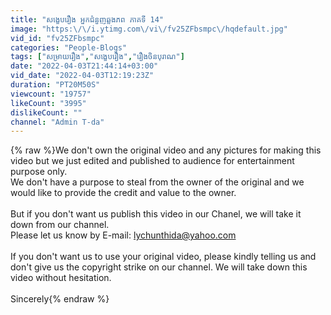 ```yaml
---
title: "សង្ខេបរឿង អ្នកជំនួញឆ្លងភព ភាគទី 14"
image: "https:\/\/i.ytimg.com\/vi\/fv25ZFbsmpc\/hqdefault.jpg"
vid_id: "fv25ZFbsmpc"
categories: "People-Blogs"
tags: ["សម្រាយរឿង","សង្ខេបរឿង","រឿងចិនបុរាណ"]
date: "2022-04-03T21:44:14+03:00"
vid_date: "2022-04-03T12:19:23Z"
duration: "PT20M50S"
viewcount: "19757"
likeCount: "3995"
dislikeCount: ""
channel: "Admin T-da"
---
```

{% raw %}We don't own the original video and any pictures for making this video but we just edited and published to audience for entertainment purpose only.<br />We don't have a purpose to steal from the owner of the original and we would like to provide the credit and value to the owner.<br /><br />But if you don't want us publish this video in our Chanel, we will take it down from our channel. <br />Please let us know by E-mail: lychunthida@yahoo.com<br /><br />If you don't want us to use your original video, please kindly telling us and don't give us the copyright strike on our channel. We will take down this video without hesitation. <br /><br />Sincerely{% endraw %}
